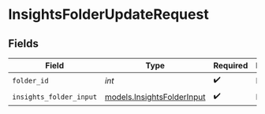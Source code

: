 # InsightsFolderUpdateRequest


## Fields

| Field                                                          | Type                                                           | Required                                                       | Description                                                    |
| -------------------------------------------------------------- | -------------------------------------------------------------- | -------------------------------------------------------------- | -------------------------------------------------------------- |
| `folder_id`                                                    | *int*                                                          | :heavy_check_mark:                                             | N/A                                                            |
| `insights_folder_input`                                        | [models.InsightsFolderInput](../models/insightsfolderinput.md) | :heavy_check_mark:                                             | N/A                                                            |